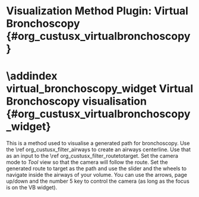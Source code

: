 Visualization Method Plugin: Virtual Bronchoscopy {#org_custusx_virtualbronchoscopy}
===================

\addindex virtual_bronchoscopy_widget
Virtual Bronchoscopy visualisation {#org_custusx_virtualbronchoscopy_widget}
===========================================================

This is a method used to visualise a generated path for bronchoscopy. Use the \ref org_custusx_filter_airways
to create an airways centerline. Use that as an input to the \ref org_custusx_filter_routetotarget.
Set the camera mode to *Tool* view so that the camera will follow the route.
Set the generated route to target as the path and use the slider and the wheels to navigate inside the airways of your volume.
You can use the arrows, page up/down and the number 5 key to control the camera (as long as the focus is on the VB widget).


